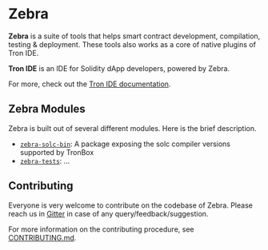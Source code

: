# Zebra

**Zebra** is a suite of tools that helps smart contract development, compilation, testing & deployment. These tools also works as a core of native plugins of Tron IDE.

**Tron IDE** is an IDE for Solidity dApp developers, powered by Zebra. 

For more, check out the [Tron IDE documentation](https://tron-ide.readme.io/).

## Zebra Modules

Zebra is built out of several different modules. Here is the brief description.

+ [`zebra-solc-bin`](zebra-solc-bin/README.md): A package exposing the solc compiler versions supported by TronBox
+ [`zebra-tests`](zebra-tests/README.MD): ... 


## Contributing

Everyone is very welcome to contribute on the codebase of Zebra. Please reach us in [Gitter](https://gitter.im/tronide/community) in case of any query/feedback/suggestion.

For more information on the contributing procedure, see [CONTRIBUTING.md](CONTRIBUTING.md).